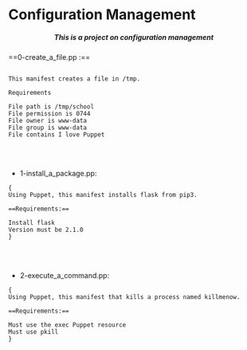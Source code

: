 # Configuration Management

<center><h5>This is a project on configuration management</h5></center>

==0-create_a_file.pp :==

```

This manifest creates a file in /tmp.

Requirements

File path is /tmp/school
File permission is 0744
File owner is www-data
File group is www-data
File contains I love Puppet

```

<br>
<br>

* 1-install_a_package.pp:
```
{
Using Puppet, this manifest installs flask from pip3.

==Requirements:==

Install flask
Version must be 2.1.0
}
```
<br>
<br>

* 2-execute_a_command.pp:
```
{
Using Puppet, this manifest that kills a process named killmenow.

==Requirements:==

Must use the exec Puppet resource
Must use pkill
}
```

<br>